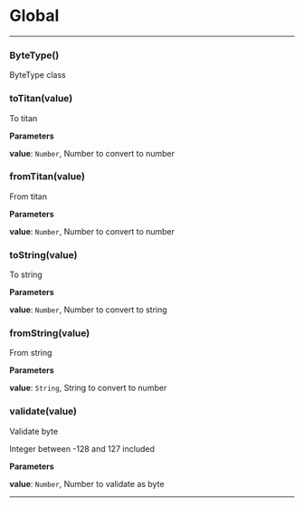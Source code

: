 # Global





* * *

### ByteType() 

ByteType class



### toTitan(value) 

To titan

**Parameters**

**value**: `Number`, Number to convert to number



### fromTitan(value) 

From titan

**Parameters**

**value**: `Number`, Number to convert to number



### toString(value) 

To string

**Parameters**

**value**: `Number`, Number to convert to string



### fromString(value) 

From string

**Parameters**

**value**: `String`, String to convert to number



### validate(value) 

Validate byte

Integer between -128 and 127 included

**Parameters**

**value**: `Number`, Number to validate as byte




* * *










